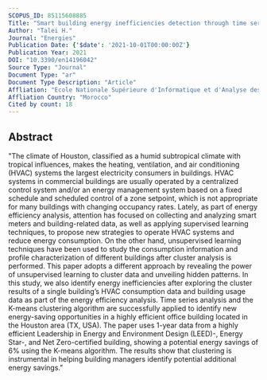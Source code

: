 ```yaml
---
SCOPUS_ID: 85115608885
Title: "Smart building energy inefficiencies detection through time series analysis and unsupervised machine learning"
Author: "Talei H."
Journal: "Energies"
Publication Date: {'$date': '2021-10-01T00:00:00Z'}
Publication Year: 2021
DOI: "10.3390/en14196042"
Source Type: "Journal"
Document Type: "ar"
Document Type Description: "Article"
Affliation: "Ecole Nationale Supérieure d'Informatique et d'Analyse des Systèmes"
Affliation Country: "Morocco"
Cited by count: 18
---
```


## Abstract
"The climate of Houston, classified as a humid subtropical climate with tropical influences, makes the heating, ventilation, and air conditioning (HVAC) systems the largest electricity consumers in buildings. HVAC systems in commercial buildings are usually operated by a centralized control system and/or an energy management system based on a fixed schedule and scheduled control of a zone setpoint, which is not appropriate for many buildings with changing occupancy rates. Lately, as part of energy efficiency analysis, attention has focused on collecting and analyzing smart meters and building-related data, as well as applying supervised learning techniques, to propose new strategies to operate HVAC systems and reduce energy consumption. On the other hand, unsupervised learning techniques have been used to study the consumption information and profile characterization of different buildings after cluster analysis is performed. This paper adopts a different approach by revealing the power of unsupervised learning to cluster data and unveiling hidden patterns. In this study, we also identify energy inefficiencies after exploring the cluster results of a single building’s HVAC consumption data and building usage data as part of the energy efficiency analysis. Time series analysis and the K-means clustering algorithm are successfully applied to identify new energy-saving opportunities in a highly efficient office building located in the Houston area (TX, USA). The paper uses 1-year data from a highly efficient Leadership in Energy and Environment Design (LEED)-, Energy Star-, and Net Zero-certified building, showing a potential energy savings of 6% using the K-means algorithm. The results show that clustering is instrumental in helping building managers identify potential additional energy savings."

